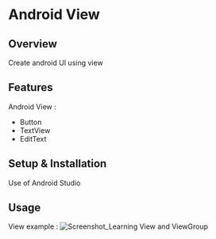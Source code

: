 # Android View

## Overview
Create android UI using view

## Features
Android View :
- Button
- TextView
- EditText

## Setup & Installation
Use of Android Studio

## Usage
View example :
![Screenshot_Learning View and ViewGroup](https://user-images.githubusercontent.com/56164259/68088598-59b20f80-fe93-11e9-852d-100761101929.png)
